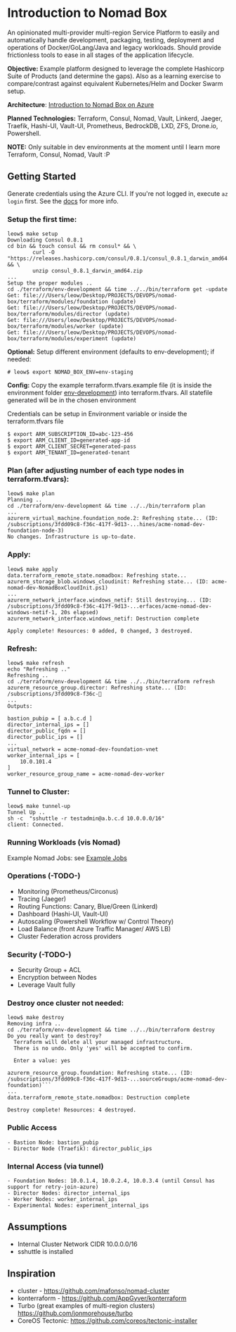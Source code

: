# Introduction to Nomad Box

An opinionated multi-provider multi-region Service Platform to easily and automatically handle development, packaging, testing, deployment and operations of Docker/GoLang/Java and legacy workloads.  Should provide frictionless tools to ease in all stages of the application lifecycle.

**Objective:** Example platform designed to leverage the complete Hashicorp Suite of Products (and determine the gaps).  Also as a learning exercise to compare/contrast against equivalent Kubernetes/Helm and Docker Swarm setup.

**Architecture**: [Introduction to Nomad Box on Azure](https://goo.gl/ReU12f)

**Planned Technologies:** Terraform, Consul, Nomad, Vault, Linkerd, Jaeger, Traefik, Hashi-UI, Vault-UI, Prometheus, BedrockDB, LXD, ZFS, Drone.io, Powershell.

**NOTE:** Only suitable in dev environments at the moment until I learn more Terraform, Consul, Nomad, Vault :P

## Getting Started

Generate credentials using the Azure CLI. If you're not logged in, execute `az login` first. See the [docs][login] for more info.

### Setup the first time:
```
leow$ make setup
Downloading Consul 0.8.1
cd bin && touch consul && rm consul* && \
	    curl -O "https://releases.hashicorp.com/consul/0.8.1/consul_0.8.1_darwin_amd64.zip" && \
	    unzip consul_0.8.1_darwin_amd64.zip
...
Setup the proper modules ..
cd ./terraform/env-development && time ../../bin/terraform get -update
Get: file:///Users/leow/Desktop/PROJECTS/DEVOPS/nomad-box/terraform/modules/foundation (update)
Get: file:///Users/leow/Desktop/PROJECTS/DEVOPS/nomad-box/terraform/modules/director (update)
Get: file:///Users/leow/Desktop/PROJECTS/DEVOPS/nomad-box/terraform/modules/worker (update)
Get: file:///Users/leow/Desktop/PROJECTS/DEVOPS/nomad-box/terraform/modules/experiment (update)

```

**Optional:** Setup different environment (defaults to env-development); if needed:
```
# leow$ export NOMAD_BOX_ENV=env-staging
```

**Config:** Copy the example terraform.tfvars.example  file (it is inside the environment folder [env-development](./terraform/env-development)) into terraform.tfvars. All statefile generated will be in the chosen environment


Credentials can be setup in Environment variable or inside the terraform.tfvars file
```
$ export ARM_SUBSCRIPTION_ID=abc-123-456
$ export ARM_CLIENT_ID=generated-app-id
$ export ARM_CLIENT_SECRET=generated-pass
$ export ARM_TENANT_ID=generated-tenant
```

### Plan (after adjusting number of each type nodes in terraform.tfvars):
```
leow$ make plan
Planning ..
cd ./terraform/env-development && time ../../bin/terraform plan
...
azurerm_virtual_machine.foundation_node.2: Refreshing state... (ID: /subscriptions/3fdd09c8-f36c-417f-9d13-...hines/acme-nomad-dev-foundation-node-3)
No changes. Infrastructure is up-to-date.

```

### Apply:
```
leow$ make apply
data.terraform_remote_state.nomadbox: Refreshing state...
azurerm_storage_blob.windows_cloudinit: Refreshing state... (ID: acme-nomad-dev-NomadBoxCloudInit.ps1)
...
azurerm_network_interface.windows_netif: Still destroying... (ID: /subscriptions/3fdd09c8-f36c-417f-9d13-...erfaces/acme-nomad-dev-windows-netif-1, 20s elapsed)
azurerm_network_interface.windows_netif: Destruction complete

Apply complete! Resources: 0 added, 0 changed, 3 destroyed.
```

### Refresh:
```
leow$ make refresh
echo "Refreshing .."
Refreshing ..
cd ./terraform/env-development && time ../../bin/terraform refresh
azurerm_resource_group.director: Refreshing state... (ID: /subscriptions/3fdd09c8-f36c-
...
Outputs:

bastion_pubip = [ a.b.c.d ]
director_internal_ips = []
director_public_fqdn = []
director_public_ips = []
...
virtual_network = acme-nomad-dev-foundation-vnet
worker_internal_ips = [
    10.0.101.4
]
worker_resource_group_name = acme-nomad-dev-worker
```

### Tunnel to Cluster:
```
leow$ make tunnel-up
Tunnel Up ..
sh -c  "sshuttle -r testadmin@a.b.c.d 10.0.0.0/16"
client: Connected.
```

### Running Workloads (vis Nomad)
Example Nomad Jobs: see [Example Jobs](./laptop/nomad-azure/jobs)

### Operations (-TODO-)
- Monitoring (Prometheus/Circonus)
- Tracing (Jaeger)
- Routing Functions: Canary, Blue/Green (Linkerd)
- Dashboard (Hashi-UI, Vault-UI)
- Autoscaling (Powershell Workflow w/ Control Theory)
- Load Balance (front Azure Traffic Manager/ AWS LB)
- Cluster Federation across providers

### Security (-TODO-)
- Security Group + ACL
- Encryption between Nodes
- Leverage Vault fully

### Destroy once cluster not needed:
```
leow$ make destroy
Removing infra ..
cd ./terraform/env-development && time ../../bin/terraform destroy
Do you really want to destroy?
  Terraform will delete all your managed infrastructure.
  There is no undo. Only 'yes' will be accepted to confirm.

  Enter a value: yes

azurerm_resource_group.foundation: Refreshing state... (ID: /subscriptions/3fdd09c8-f36c-417f-9d13-...sourceGroups/acme-nomad-dev-foundation)```
...
data.terraform_remote_state.nomadbox: Destruction complete

Destroy complete! Resources: 4 destroyed.
```

### Public Access
```
- Bastion Node: bastion_pubip
- Director Node (Traefik): director_public_ips
```

### Internal Access (via tunnel)
```
- Foundation Nodes: 10.0.1.4, 10.0.2.4, 10.0.3.4 (until Consul has support for retry-join-azure)
- Director Nodes: director_internal_ips
- Worker Nodes: worker_internal_ips
- Experimental Nodes: experiment_internal_ips
```

## Assumptions
- Internal Cluster Network CIDR 10.0.0.0/16
- sshuttle is installed 

## Inspiration

- cluster - https://github.com/mafonso/nomad-cluster
- konterraform - https://github.com/AppGyver/konterraform
- Turbo (great examples of multi-region clusters) https://github.com/jonmorehouse/turbo
- CoreOS Tectonic: https://github.com/coreos/tectonic-installer


[login]: https://docs.microsoft.com/en-us/cli/azure/get-started-with-azure-cli

